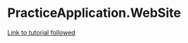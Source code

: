 # PracticeApplication.WebSite

[Link to tutorial followed](https://github.com/dotnet-presentations/ContosoCrafts)
